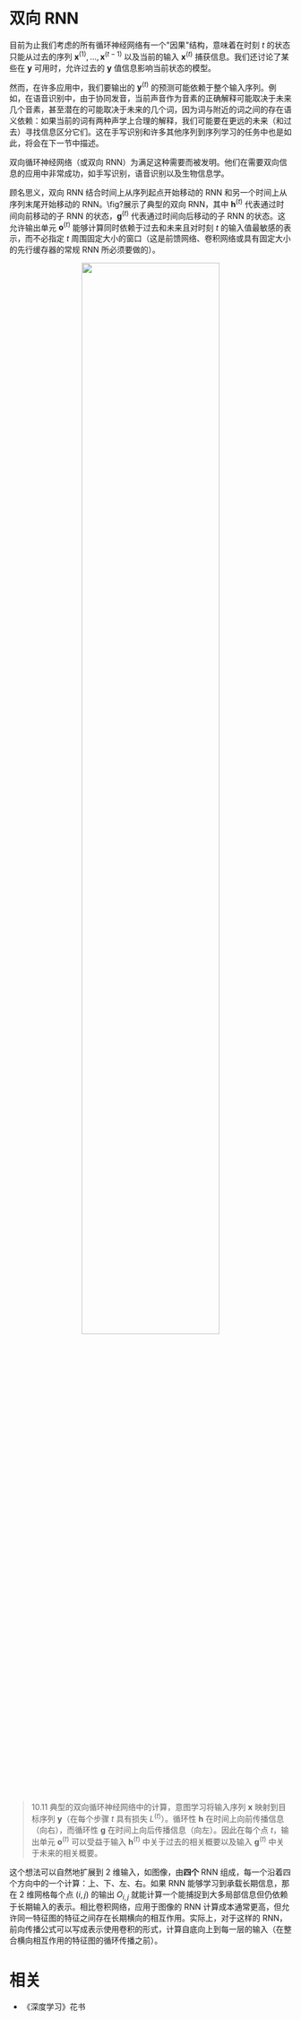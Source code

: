 

# 双向 RNN

目前为止我们考虑的所有循环神经网络有一个"因果"结构，意味着在时刻 $t$ 的状态只能从过去的序列 $\boldsymbol x^{(1)},\dots,\boldsymbol x^{(t-1)}$ 以及当前的输入 $\boldsymbol x^{(t)}$ 捕获信息。我们还讨论了某些在 $\boldsymbol y$ 可用时，允许过去的 $\boldsymbol y$ 值信息影响当前状态的模型。

然而，在许多应用中，我们要输出的 $\boldsymbol y^{(t)}$ 的预测可能依赖于整个输入序列。例如，在语音识别中，由于协同发音，当前声音作为音素的正确解释可能取决于未来几个音素，甚至潜在的可能取决于未来的几个词，因为词与附近的词之间的存在语义依赖：如果当前的词有两种声学上合理的解释，我们可能要在更远的未来（和过去）寻找信息区分它们。这在手写识别和许多其他序列到序列学习的任务中也是如此，将会在下一节中描述。

双向循环神经网络（或双向 RNN）为满足这种需要而被发明。他们在需要双向信息的应用中非常成功，如手写识别，语音识别以及生物信息学。

顾名思义，双向 RNN 结合时间上从序列起点开始移动的 RNN 和另一个时间上从序列末尾开始移动的 RNN。\fig?展示了典型的双向 RNN，其中 $\boldsymbol h^{(t)}$ 代表通过时间向前移动的子 RNN 的状态，$\boldsymbol g^{(t)}$ 代表通过时间向后移动的子 RNN 的状态。这允许输出单元 $\boldsymbol o^{(t)}$ 能够计算同时依赖于过去和未来且对时刻 $t$ 的输入值最敏感的表示，而不必指定 $t$ 周围固定大小的窗口（这是前馈网络、卷积网络或具有固定大小的先行缓存器的常规 RNN 所必须要做的）。


<p align="center">
    <img width="70%" height="70%" src="http://images.iterate.site/blog/image/20190718/CMPpOBBD4isV.png?imageslim">
</p>


> 10.11 典型的双向循环神经网络中的计算，意图学习将输入序列 $\boldsymbol x$ 映射到目标序列 $\boldsymbol y$（在每个步骤 $t$ 具有损失 $L^{(t)}$）。循环性 $\boldsymbol h$ 在时间上向前传播信息（向右），而循环性 $\boldsymbol g$ 在时间上向后传播信息（向左）。因此在每个点 $t$，输出单元 $\boldsymbol o^{(t)}$ 可以受益于输入 $\boldsymbol h^{(t)}$ 中关于过去的相关概要以及输入 $\boldsymbol g^{(t)}$ 中关于未来的相关概要。



这个想法可以自然地扩展到 2 维输入，如图像，由**四个** RNN 组成，每一个沿着四个方向中的一个计算：上、下、左、右。如果 RNN 能够学习到承载长期信息，那在 2 维网格每个点 $(i, j)$ 的输出 $O_{i,j}$ 就能计算一个能捕捉到大多局部信息但仍依赖于长期输入的表示。相比卷积网络，应用于图像的 RNN 计算成本通常更高，但允许同一特征图的特征之间存在长期横向的相互作用。实际上，对于这样的 RNN，前向传播公式可以写成表示使用卷积的形式，计算自底向上到每一层的输入（在整合横向相互作用的特征图的循环传播之前）。



# 相关

- 《深度学习》花书
